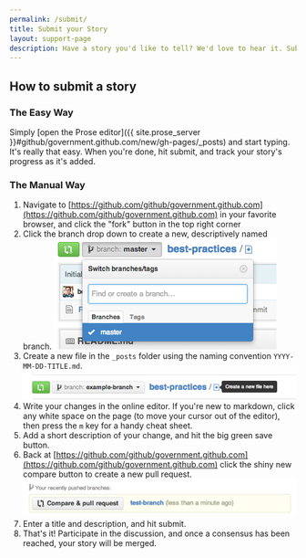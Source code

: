 ```yaml
---
permalink: /submit/
title: Submit your Story
layout: support-page
description: Have a story you'd like to tell? We'd love to hear it. Submitting a story is easy. If you run into any trouble, simply shoot <government@github.com> an email. We're here to help.
---
```


## How to submit a story

### The Easy Way

Simply [open the Prose editor]({{ site.prose_server }}#github/government.github.com/new/gh-pages/_posts) and start typing. It's really that easy. When you're done, hit submit, and track your story's progress as it's added.

### The Manual Way

1. Navigate to [https://github.com/github/government.github.com](https://github.com/github/government.github.com) in your favorite browser, and click the "fork" button in the top right corner
2. Click the branch drop down to create a new, descriptively named branch. ![branch drop down](/assets/img/submit-branch-drop-down.png)
3. Create a new file in the `_posts` folder using the naming convention `YYYY-MM-DD-TITLE.md`. ![new file button](/assets/img/submit-new-file.png)
4. Write your changes in the online editor. If you're new to markdown, click any white space on the page (to move your cursor out of the editor), then press the `m` key for a handy cheat sheet.
5. Add a short description of your change, and hit the big green save button.
6. Back at [https://github.com/github/government.github.com](https://github.com/github/government.github.com) click the shiny new compare button to create a new pull request. ![compare button](/assets/img/submit-compare.png)
7. Enter a title and description, and hit submit.
8. That's it! Participate in the discussion, and once a consensus has been reached, your story will be merged.
